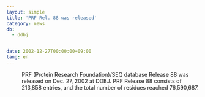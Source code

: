 ```yaml
---
layout: simple
title: 'PRF Rel. 88 was released'
category: news
db:
  - ddbj


date: 2002-12-27T00:00:00+09:00
lang: en
---
```


<dd>PRF (Protein Research Foundation)/SEQ database Release 88 was released on Dec. 27, 2002 at DDBJ. PRF Release 88 consists of 213,858 entries, and the total number of residues reached 76,590,687.</dd>
